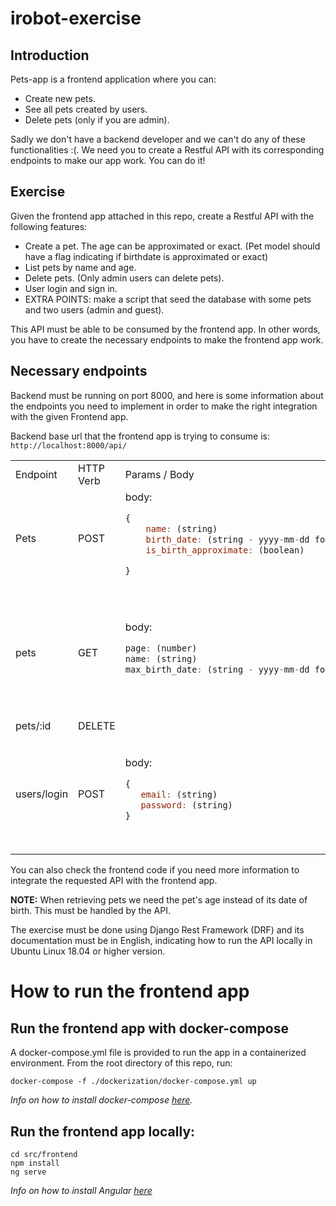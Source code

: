 # irobot-exercise
## Introduction
Pets-app is a frontend application where you can:
- Create new pets.
- See all pets created by users.
- Delete pets (only if you are admin).

Sadly we don't have a backend developer and we can't do any of these functionalities :(.
We need you to create a Restful API with its corresponding endpoints to make our app work. You can do it!
## Exercise
Given the frontend app attached in this repo, create a Restful API with the following features:
- Create a pet. The age can be approximated or exact. (Pet model should have a flag indicating if birthdate is approximated or exact)
- List pets by name and age.
- Delete pets. (Only admin users can delete pets).
- User login and sign in.
- EXTRA POINTS: make a script that seed the database with some pets and two users (admin and guest).

This API must be able to be consumed by the frontend app.
In other words, you have to create the necessary endpoints to make the frontend app work.

## Necessary endpoints

Backend must be running on port 8000, and here is some information about the endpoints you need to implement in order to make the right integration with the given Frontend app.

Backend base url that the frontend app is trying to consume is: `http://localhost:8000/api/`

<table>
<tr>
<td> Endpoint </td> <td> HTTP Verb </td> <td> Params / Body </td> <td> Expected response example </td>
</tr>
<tr>
<td> Pets </td>
<td> POST </td>
<td>
body:

```javascript
{
    name: (string)
    birth_date: (string - yyyy-mm-dd format)
    is_birth_approximate: (boolean)

}
```
</td>
<td>

```javascript
{
   birth_date: '2020-06-20',
   id: 25,
   is_birth_approximate: false,
   name: ’Puppy’,
}

```
 </td>
</tr>

<tr>
<td> pets </td>
<td> GET </td>
<td>
body:

```javascript
page: (number)
name: (string)
max_birth_date: (string - yyyy-mm-dd format)

```
</td>
<td>

```javascript
{
   count: 23,
   next: 'http://localhost:8000/api/pets/?page=3',
   previous: ’next: 'http://localhost:8000/api/pets/?page=1',
   results: [
      { id: 1, name: 'perro 1', age: '6 years', is_birth_approximate: false },
      { id: 2, name: 'perro 2', age: '4 months', is_birth_approximate: true },
      { id: 3, name: 'perro 3', age: '3 years and 1 month', is_birth_approximate: false },
      ]
}

```
 </td>
</tr>

</tr>
<tr>
<td> pets/:id </td>
<td> DELETE </td>
<td></td>
<td> status 200 if deleted </td>
</tr>

<tr>
<td> users/login </td>
<td> POST </td>
<td>
body:

```javascript
{
   email: (string)
   password: (string)
}
```

</td>
<td>

```javascript
{
   user: {
      email: 'guest@guest.com',
      first_name: 'guest',
      is_admin: false,
      last_name: 'guest_lastname',
      username: 'guest',
   },
}
```
</td>
</tr>
</table>

You can also check the frontend code if you need more information to integrate the requested API with the frontend app.

**NOTE:** When retrieving pets we need the pet's age instead of its date of birth. This must be handled by the API.

The exercise must be done using Django Rest Framework (DRF) and its documentation must be in English, indicating how to run the API locally in Ubuntu Linux 18.04 or higher version.

# How to run the frontend app
## Run the frontend app with docker-compose <a name="docker"></a>
A docker-compose.yml file is provided to run the app in a containerized environment.
From the root directory of this repo, run:
```
docker-compose -f ./dockerization/docker-compose.yml up
```

_Info on how to install docker-compose [here](https://docs.docker.com/compose/install/)._

## Run the frontend app locally:
```
cd src/frontend
npm install
ng serve
```
_Info on how to install Angular [here](https://angular.io/guide/setup-local#prerequisites)_